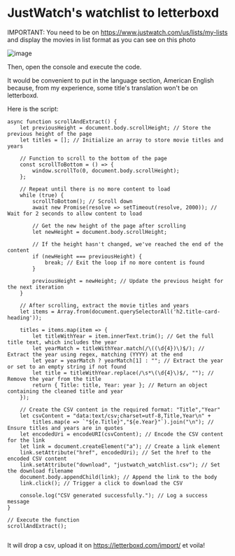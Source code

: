 # JustWatch's watchlist to letterboxd
IMPORTANT: You need to be on https://www.justwatch.com/us/lists/my-lists and display the movies in list format as you can see on this photo

![image](https://github.com/user-attachments/assets/5cbc86e6-56d2-4bb8-b4d8-c8b863e5234b)

Then, open the console and execute the code.

It would be convenient to put in the language section, American English because, from my experience, some title's translation won't be on letterboxd.


Here is the script:

```
async function scrollAndExtract() {
    let previousHeight = document.body.scrollHeight; // Store the previous height of the page
    let titles = []; // Initialize an array to store movie titles and years

    // Function to scroll to the bottom of the page
    const scrollToBottom = () => {
        window.scrollTo(0, document.body.scrollHeight);
    };

    // Repeat until there is no more content to load
    while (true) {
        scrollToBottom(); // Scroll down
        await new Promise(resolve => setTimeout(resolve, 2000)); // Wait for 2 seconds to allow content to load

        // Get the new height of the page after scrolling
        let newHeight = document.body.scrollHeight;

        // If the height hasn't changed, we've reached the end of the content
        if (newHeight === previousHeight) {
            break; // Exit the loop if no more content is found
        }

        previousHeight = newHeight; // Update the previous height for the next iteration
    }

    // After scrolling, extract the movie titles and years
    let items = Array.from(document.querySelectorAll('h2.title-card-heading'));

    titles = items.map(item => {
        let titleWithYear = item.innerText.trim(); // Get the full title text, which includes the year
        let yearMatch = titleWithYear.match(/\((\d{4})\)$/); // Extract the year using regex, matching (YYYY) at the end
        let year = yearMatch ? yearMatch[1] : ""; // Extract the year or set to an empty string if not found
        let title = titleWithYear.replace(/\s*\(\d{4}\)$/, ""); // Remove the year from the title
        return { Title: title, Year: year }; // Return an object containing the cleaned title and year
    });

    // Create the CSV content in the required format: "Title","Year"
    let csvContent = "data:text/csv;charset=utf-8,Title,Year\n" + 
        titles.map(e => `"${e.Title}","${e.Year}"`).join("\n"); // Ensure titles and years are in quotes
    let encodedUri = encodeURI(csvContent); // Encode the CSV content for the link
    let link = document.createElement("a"); // Create a link element
    link.setAttribute("href", encodedUri); // Set the href to the encoded CSV content
    link.setAttribute("download", "justwatch_watchlist.csv"); // Set the download filename
    document.body.appendChild(link); // Append the link to the body
    link.click(); // Trigger a click to download the CSV
    
    console.log("CSV generated successfully."); // Log a success message
}

// Execute the function
scrollAndExtract();


```
It will drop a csv, upload it on https://letterboxd.com/import/ et voila!
